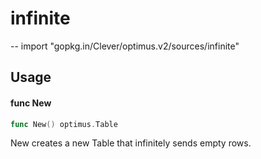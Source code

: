 # infinite
--
    import "gopkg.in/Clever/optimus.v2/sources/infinite"


## Usage

#### func  New

```go
func New() optimus.Table
```
New creates a new Table that infinitely sends empty rows.
